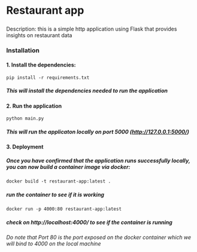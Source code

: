 # Restaurant app

#####

Description: this is a simple http application using Flask that provides insights on restaurant data

### Installation

#### 1. Install the dependencies:

```
pip install -r requirements.txt
```

##### This will install the dependencies needed to run the application

#### 2. Run the application

```
python main.py
```

##### This will run the applicaton locally on port 5000 (http://127.0.0.1:5000/)

#### 3. Deployment
##### Once you have confirmed that the application runs successfully locally, you can now build a container image via docker:

```
docker build -t restaurant-app:latest .
```

##### run the container to see if it is working

```
docker run -p 4000:80 restaurant-app:latest
```

##### check on http://localhost:4000/ to see if the container is running
###### Do note that Port 80 is the port exposed on the docker container which we will bind to 4000 on the local machine
